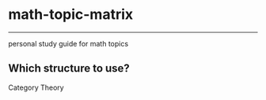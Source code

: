 # math-topic-matrix
---
personal study guide for math topics

## Which structure to use?
Category Theory

